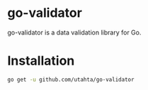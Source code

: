 # go-validator

go-validator is a data validation library for Go.

# Installation

```sh
go get -u github.com/utahta/go-validator
```
